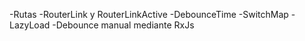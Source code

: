 -Rutas
-RouterLink y RouterLinkActive
-DebounceTime
-SwitchMap
-LazyLoad
-Debounce manual mediante RxJs

